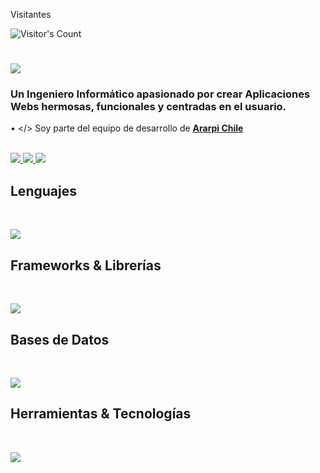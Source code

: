 <div> 
  <p>Visitantes</p>
  <img src="https://profile-counter.glitch.me/{RodensRosier}/count.svg" alt="Visitor's Count" />
</div>
<h1>
    <img src="https://readme-typing-svg.herokuapp.com/?font=Inter&size=48&center=true&vCenter=true&width=500&height=70&color=39FF14&duration=4000&lines=+¡Hola+a+todos+(as)!+👋;+¡Soy+Rodens+Rosier!;" />
</h1>

### Un Ingeniero Informático apasionado por crear Aplicaciones Webs hermosas, funcionales y centradas en el usuario.

• </> Soy parte del equipo de desarrollo de **[Ararpi Chile](https://ararpi.com)**

<br>

<div>
  <a href="mailto:rodensrosier1@gmail.com">
    <img src="https://img.shields.io/badge/Gmail-333333?style=for-the-badge&logo=gmail&logoColor=red" />
  </a>
  <a href="https://linkedin.com/in/rodensrosier" target="_blank">
    <img src="https://img.shields.io/badge/LinkedIn-0077B5?style=for-the-badge&logo=linkedin&logoColor=white" target="_blank" />
  </a>
  <a href="https://instagram.com/RodensRosier/" target="_blank">
    <img src="https://img.shields.io/badge/Instagram-000000?style=for-the-badge&logo=instagram&logoColor=white" target="_blank" />
  </a>
</div>

## Lenguajes

<br>

<p>
  <img src="https://skillicons.dev/icons?i=html,css,javascript,python" />
</p>

## Frameworks & Librerías

<br>

<p>
  <img src="https://skillicons.dev/icons?i=django,react,sass" />
</p>

## Bases de Datos

<br>

<p>
  <img src="https://skillicons.dev/icons?i=mysql" />
</p>

## Herramientas & Tecnologías

<br>

<p>
  <img src="https://skillicons.dev/icons?i=git,github,linux" />
</p>
